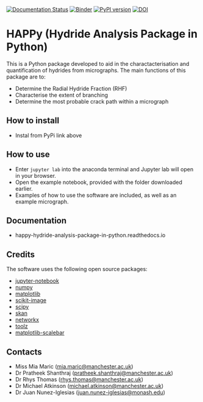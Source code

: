 [![Documentation Status](https://readthedocs.org/projects/happy-hydride-analysis-package-in-python/badge/?version=latest)](https://happy-hydride-analysis-package-in-python.readthedocs.io/en/latest/?badge=latest)
[![Binder](https://mybinder.org/badge_logo.svg)](https://mybinder.org/v2/gh/miamaric12/HAPPY/HEAD)
[![PyPI version](https://badge.fury.io/py/zrHAPPY.svg)](https://badge.fury.io/py/zrHAPPY)
[![DOI](https://zenodo.org/badge/DOI/10.5281/zenodo.4627146.svg)](https://doi.org/10.5281/zenodo.4627146)



# HAPPy (Hydride Analysis Package in Python)

This is a Python package developed to aid in the charactacterisation and quantification of hydrides from micrographs. The main functions of this package are to:
- Determine the Radial Hydride Fraction (RHF)
- Characterise the extent of branching
- Determine the most probable crack path within a micrograph

## **How to install**

- Instal from PyPi link above


## **How to use**

- Enter `jupyter lab` into the anaconda terminal and Jupyter lab will open in your browser.
- Open the example notebook, provided with the folder downloaded earlier.
- Examples of how to use the software are included, as well as an example micrograph.

## **Documentation**

- happy-hydride-analysis-package-in-python.readthedocs.io

## **Credits**

The software uses the following open source packages:

- [jupyter-notebook](http://jupyter.org/)
- [numpy](http://numpy.org/)
- [matplotlib](http://matplotlib.org/)
- [scikit-image](http://scikit-image.org/)
- [scipy](https://scipy.org/scipylib/)
- [skan](https://jni.github.io/skan/)
- [networkx](https://networkx.org/)
- [toolz](https://github.com/pytoolz/toolz/)
- [matplotlib-scalebar](https://pypi.org/project/matplotlib-scalebar/)

## **Contacts**

- Miss Mia Maric (mia.maric@manchester.ac.uk)
- Dr Pratheek Shanthraj (pratheek.shanthraj@manchester.ac.uk)
- Dr Rhys Thomas (rhys.thomas@manchester.ac.uk)
- Dr Michael Atkinson (michael.atkinson@manchester.ac.uk)
- Dr Juan Nunez-Iglesias (juan.nunez-iglesias@monash.edu)
